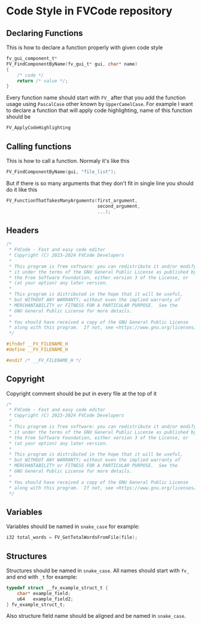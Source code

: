 # Code Style in FVCode repository
## Declaring Functions
This is how to declare a function properly with given code style
```c
fv_gui_component_t*
FV_FindComponentByName(fv_gui_t* gui, char* name)
{
    /* code */
    return /* value */;
}
```
Every function name should start with `FV_` after that you add the function usage using `PascalCase` other known by `UpperCamelCase`. For example I want to declare a function that will apply code highlighting, name of this function should be
```c
FV_ApplyCodeHighlighting
```
## Calling functions
This is how to call a function. Normaly it's like this
```c
FV_FindComponentByName(gui, "file_list");
```
But if there is so many arguments that they don't fit in single line you should do it like this
```c
FV_FunctionThatTakesManyArguments(first_argument,
                                  second_argument,
                                  ...);
```
## Headers
```c
/*
 * FVCode - Fast and easy code editor
 * Copyright (C) 2023-2024 FVCode Developers
 *   
 * This program is free software: you can redistribute it and/or modify
 * it under the terms of the GNU General Public License as published by
 * the Free Software Foundation, either version 3 of the License, or
 * (at your option) any later version.
 *   
 * This program is distributed in the hope that it will be useful,
 * but WITHOUT ANY WARRANTY; without even the implied warranty of
 * MERCHANTABILITY or FITNESS FOR A PARTICULAR PURPOSE.  See the
 * GNU General Public License for more details.
 *   
 * You should have received a copy of the GNU General Public License
 * along with this program.  If not, see <https://www.gnu.org/licenses/>.
 */

#ifndef __FV_FILENAME_H
#define __FV_FILENAME_H

#endif /* __FV_FILENAME_H */
```
## Copyright
Copyright comment should be put in every file at the top of it
```c
/*
 * FVCode - Fast and easy code editor
 * Copyright (C) 2023-2024 FVCode Developers
 *   
 * This program is free software: you can redistribute it and/or modify
 * it under the terms of the GNU General Public License as published by
 * the Free Software Foundation, either version 3 of the License, or
 * (at your option) any later version.
 *   
 * This program is distributed in the hope that it will be useful,
 * but WITHOUT ANY WARRANTY; without even the implied warranty of
 * MERCHANTABILITY or FITNESS FOR A PARTICULAR PURPOSE.  See the
 * GNU General Public License for more details.
 *   
 * You should have received a copy of the GNU General Public License
 * along with this program.  If not, see <https://www.gnu.org/licenses/>.
 */
```
## Variables
Variables should be named in `snake_case` for example:
```c
i32 total_words = FV_GetTotalWordsFromFile(file);
```
## Structures
Structures should be named in `snake_case`. All names should start with `fv_` and end with `_t` for example:
```c
typedef struct __fv_example_struct_t {
    char* example_field;
    u64   example_field2;
} fv_example_struct_t;
```
Also structure field name should be aligned and be named in `snake_case`.